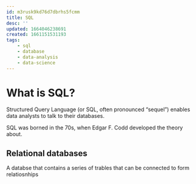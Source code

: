 ```yaml
---
id: m3rusk9kd76d7dbrhs5fcmm
title: SQL
desc: ''
updated: 1664046238691
created: 1661151531193
tags:
    - sql
    - database
    - data-analysis
    - data-science
---
```


# What is SQL?

Structured Query Language (or SQL, often pronounced “sequel”) enables data analysts to talk to their databases. 

SQL was borned in the 70s, when Edgar F. Codd developed the theory about.

## Relational databases
A databse that contains a series of trables that can be connected to form relatiosnhips